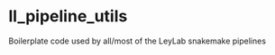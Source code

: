 ll_pipeline_utils
=================

Boilerplate code used by all/most of the LeyLab snakemake pipelines

